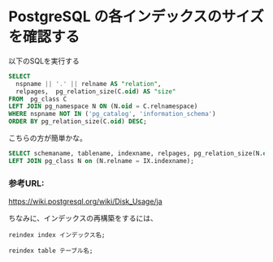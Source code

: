 # PostgreSQL の各インデックスのサイズを確認する

以下のSQLを実行する

```sql
SELECT 
  nspname || '.' || relname AS "relation",
  relpages,  pg_relation_size(C.oid) AS "size"
FROM  pg_class C
LEFT JOIN pg_namespace N ON (N.oid = C.relnamespace)
WHERE nspname NOT IN ('pg_catalog', 'information_schema')
ORDER BY pg_relation_size(C.oid) DESC;
```

こちらの方が簡単かな。

```sql
SELECT schemaname, tablename, indexname, relpages, pg_relation_size(N.oid) FROM pg_indexes IX
LEFT JOIN pg_class N on (N.relname = IX.indexname);
```


### 参考URL:
https://wiki.postgresql.org/wiki/Disk_Usage/ja

ちなみに、インデックスの再構築をするには、

```
reindex index インデックス名;
```

```
reindex table テーブル名;
```

